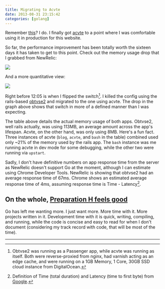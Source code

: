 ```yaml
---
title: Migrating to Acvte
date: 2013-08-31 23:15:42
categories: [golang]
---
```


Remember [this](http://shanelogsdon.com/im-already-tired-of-rails-already)? I do. I finally got [acvte](https://github.com/slogsdon/acvte) to a point where I was comfortable using it in production for this website.

So far, the performance improvement has been totally worth the sixteen days it has taken to get to this point. Check out the memory usage drop that I grabbed from NewRelic:

![](https://draftin.com:443/images/314?token=N09683-sKxUSdShZ-Cx0AdoqKdrCEd62C8-tGwpsngY7L44bqETo-0dwdcKF0qnpEmTD62Zz1zkztafHd6XYEqk) 

And a more quantitative view:

![](https://draftin.com:443/images/313?token=RSCw50oi-CVpW-H5jyTJPw3I9r691IwIJI74-sdjwz_z8UQ8EJj9Z0Ux351xxwW15uYzkkrrh8SeoXmwSZfUpzA) 

Right before 12:05 is when I flipped the switch[^1]. I killed the config using the rails-based [obtvse2](https://github.com/natew/obtvse2) and migrated to the one using acvte. The drop in the graph above shows that switch in more of a defined manner than I was expecting.

The table above details the actual memory usage of both apps. Obtvse2, well rails actually, was using 113MB, an average amount across the app's lifespan. Acvte, on the other hand, was only using 8MB. Here's a fun fact. Three instances of acvte (`blog`, `acvte`, and `bash` in the table) combined used only ~21% of the memory used by the rails app. The `bash` instance was me running acvte in dev mode for some debugging, while the other two were running via `upstart`.

Sadly, I don't have definitive numbers on app response time from the server as NewRelic doesn't support Go at the moment, although I can estimate using Chrome Developer Tools. NewRelic is showing that obtvse2 had an average response time of 67ms. Chrome shows an estimated average response time of 4ms, assuming response time is Time - Latency[^2]. 

## On the whole, [Preparation H feels good](http://www.youtube.com/watch?v=mi5kXcc-TJ8)

Go has left me wanting more. I just want more. More time with it. More projects written in it. Development time with it is quick, writing, compiling, and running, while the code is concise and easy to read for when I don't document (considering my track record with code, that will be most of the time).

---

[^1]: Obtvse2 was running as a Passenger app, while acvte was running as itself. Both were reverse-proxied from nginx, had varnish acting as an edge cache, and were running on a 1GB Memory, 1 Core, 30GB SSD cloud instance from DigitalOcean.
[^2]: Definition of Time (total duration) and Latency (time to first byte) from [Google](https://developers.google.com/chrome-developer-tools/docs/network).